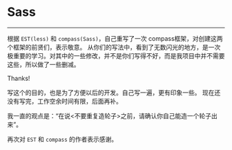 Sass
========

___________________________________________________________________________
根据 `EST(less)` 和 `compass(Sass)`，自己重写了一次 compass框架，对创建这两个框架的前贤们，表示敬意。
从你们的写法中，看到了无数闪光的地方，是一次极重要的学习。对其中的一些修改，并不是你们写得不好，而是我项目中并不需要这些，所以做了一些删减。

Thanks!


 写这个的目的，也是为了方便以后的开发。自己写一遍，更有印象一些。
 现在还没有写完，工作空余时间有限，后面再补。
 
 我一直的观点是：“在说<不要重复造轮子>之前，请确认你自己能造一个轮子出来”。
 
 再次对 `EST` 和 `compass` 的作者表示感谢。
